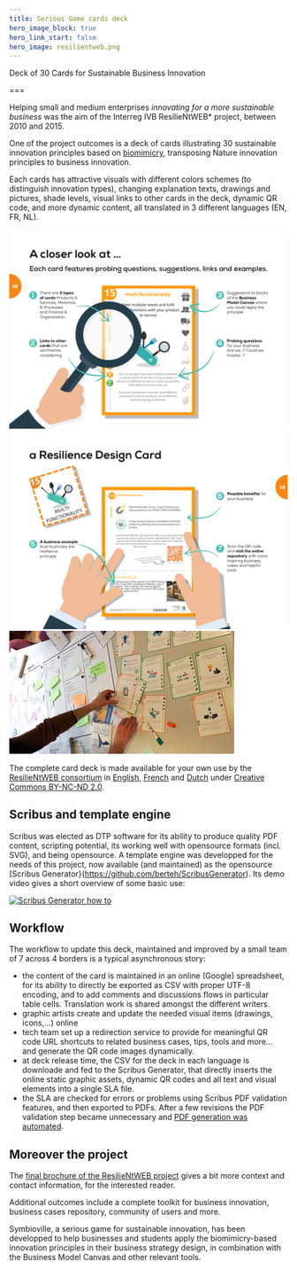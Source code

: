 ```yaml
---
title: Serious Game cards deck
hero_image_block: true
hero_link_start: false
hero_image: resilientweb.png
---
```


Deck of 30 Cards for Sustainable Business Innovation

===

Helping small and medium enterprises _innovating for a more sustainable business_ was the aim of the Interreg IVB ResilieNtWEB* project, between 2010 and 2015.

One of the project outcomes is a deck of cards illustrating 30 sustainable innovation principles based on [biomimicry](https://biomimicry.org/what-is-biomimicry/), transposing Nature innovation principles to business innovation.

Each cards has attractive visuals with different colors schemes (to distinguish innovation types), changing explanation texts, drawings and pictures, shade levels, visual links to other cards in the deck, dynamic QR code, and more dynamic content, all translated in 3 different languages (EN, FR, NL).

![](Resilience-Design-Guide_GB_cards1.png?class=showcase-preview) ![](Resilience-Design-Guide_GB_cards2.png?class=showcase-preview) ![](ResilientWeb-DeckMaterial.png?class=showcase-preview) 

The complete card deck is made available for your own use by the [ResilieNtWEB consortium](http://www.nweurope.eu/about-the-programme/our-impact/challenge-2/the-resilientweb-project/) in [English](https://drive.google.com/open?id=17EjBIRPtdN2prDXXhzLkk1vgPC610ieu), [French](https://drive.google.com/open?id=1SQF1AJ0zIdRCTXcyCe8hnkTT_XF7I-RN) and [Dutch](https://drive.google.com/open?id=1SwWBm7J-wYIEY9kvHl_bDJuVqTg7ixWG) under [Creative Commons BY-NC-ND 2.0](https://creativecommons.org/licenses/by-nc-nd/2.0/). 


Scribus and template engine
---

Scribus was elected as DTP software for its ability to produce quality PDF content, scripting potential, its working well with opensource formats (incl. SVG), and being opensource. A template engine was developped for the needs of this project, now available (and maintained) as the opensource [Scribus Generator}(https://github.com/berteh/ScribusGenerator). Its demo video gives a short overview of some basic use:

<a href="https://www.youtube.com/watch/kMsRn38TOiQ" rel="ScribusGenerator how to"><img src="https://raw.githubusercontent.com/berteh/ScribusGenerator/master/pic/screencast.png" alt="Scribus Generator how to" style="max-width:100%;"></a>


Workflow 
---

The workflow to update this deck, maintained and improved by a small team of 7 across 4 borders is a typical asynchronous story:

- the content of the card is maintained in an online (Google) spreadsheet, for its ability to directly be exported as CSV with proper UTF-8 encoding, and to add comments and discussions flows in particular table cells. Translation work is shared amongst the different writers.
- graphic artists create and update the needed visual items (drawings, icons,...) online
- tech team set up a redirection service to provide for meaningful QR code URL shortcuts to related business cases, tips, tools and more... and generate the QR code images dynamically.
- at deck release time, the CSV for the deck in each language is downloade and fed to the Scribus Generator, that directly inserts the online static graphic assets, dynamic QR codes and all text and visual elements into a single SLA file.
- the SLA are checked for errors or problems using Scribus PDF validation features, and then exported to PDFs. After a few revisions the PDF validation step became unnecessary and [PDF generation was automated](https://github.com/aoloe/scribus-script-repository/tree/master/to-pdf).


Moreover the project
---

The [final brochure of the ResilieNtWEB project](https://drive.google.com/open?id=1w7chuiH66gSWM3oKdVKM2zbumHV7j9FD) gives a bit more context and contact information, for the interested reader.

Additional outcomes include a complete toolkit for business innovation, business cases repository, community of users and more.

Symbioville, a serious game for sustainable innovation, has been developped to help businesses and students apply the biomimicry-based innovation principles in their business strategy design, in combination with the Business Model Canvas and other relevant tools. 
